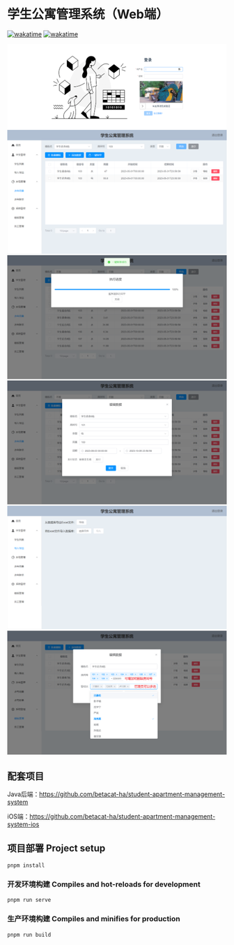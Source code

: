 # 学生公寓管理系统（Web端）
[![wakatime](https://wakatime.com/badge/user/dd052a23-1a65-4e6f-b05e-80bc93d8c93c/project/845f5f69-78bd-45f3-94cc-9eb296625f08.svg)](https://wakatime.com/badge/user/dd052a23-1a65-4e6f-b05e-80bc93d8c93c/project/845f5f69-78bd-45f3-94cc-9eb296625f08) [![wakatime](https://wakatime.com/badge/user/dd052a23-1a65-4e6f-b05e-80bc93d8c93c/project/f86a4af8-e70c-4c7b-94dd-73425e3dd6d2.svg)](https://wakatime.com/badge/user/dd052a23-1a65-4e6f-b05e-80bc93d8c93c/project/f86a4af8-e70c-4c7b-94dd-73425e3dd6d2)

<div align=center style="max-width: 100%; height: auto; width: 100%; max-width: 400rpx;">
  <img src="img/Login.png"/>
  <img src="img/Usage_1.png"/>
  <img src="img/Usage_2.png"/>
  <img src="img/Usage_3.png"/>
  <img src="img/Import_Export.png"/>
  <img src="img/Building.png"/>
</div>

## 配套项目

Java后端：https://github.com/betacat-ha/student-apartment-management-system

iOS端：https://github.com/betacat-ha/student-apartment-management-system-ios

## 项目部署 Project setup
```
pnpm install
```

### 开发环境构建 Compiles and hot-reloads for development
```
pnpm run serve
```

### 生产环境构建 Compiles and minifies for production
```
pnpm run build
```
